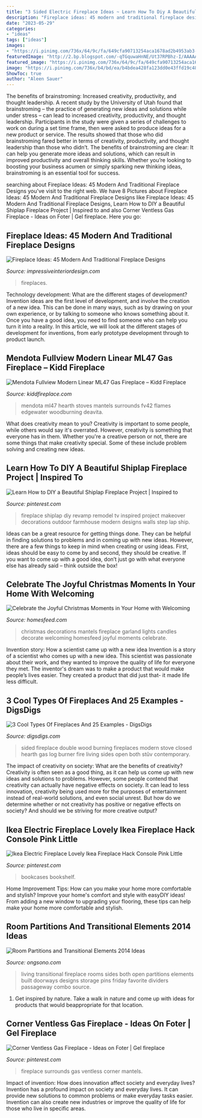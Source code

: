 ```yaml
---
title: "3 Sided Electric Fireplace Ideas ~ Learn How To Diy A Beautiful Shiplap Fireplace Project"
description: "Fireplace ideas: 45 modern and traditional fireplace designs"
date: "2023-05-29"
categories:
- "ideas"
tags: ["ideas"]
images:
- "https://i.pinimg.com/736x/64/9c/fa/649cfa90713254aca1678ad2b4953ab3--gel-fireplace-fireplace-surrounds.jpg"
featuredImage: "http://2.bp.blogspot.com/-qTGquwaHnNE/Ut37RPBhz-I/AAAAAAAAN3s/b0r8QqH47Us/s1600/Room-Partitions-Transitional-Elements-2014-Ideas-6.jpg"
featured_image: "https://i.pinimg.com/736x/64/9c/fa/649cfa90713254aca1678ad2b4953ab3--gel-fireplace-fireplace-surrounds.jpg"
image: "https://i.pinimg.com/736x/b4/bd/ea/b4bdea428fa123dd0e43ffd19c487e10.jpg"
ShowToc: true
author: "Aleen Sauer"
---
```



The benefits of brainstroming: Increased creativity, productivity, and thought leadership.
A recent study by the University of Utah found that brainstroming – the practice of generating new ideas and solutions while under stress – can lead to increased creativity, productivity, and thought leadership. Participants in the study were given a series of challenges to work on during a set time frame, then were asked to produce ideas for a new product or service. The results showed that those who did brainstroming fared better in terms of creativity, productivity, and thought leadership than those who didn’t.
The benefits of brainstroming are clear: It can help you generate more ideas and solutions, which can result in improved productivity and overall thinking skills. Whether you’re looking to boosting your business acumen or simply sparking new thinking ideas, brainstroming is an essential tool for success.

	

		
searching about Fireplace Ideas: 45 Modern And Traditional Fireplace Designs you've visit to the right web. We have 8 Pictures about Fireplace Ideas: 45 Modern And Traditional Fireplace Designs like Fireplace Ideas: 45 Modern And Traditional Fireplace Designs, Learn How to DIY a Beautiful Shiplap Fireplace Project | Inspired to and also Corner Ventless Gas Fireplace - Ideas on Foter | Gel fireplace. Here you go:
		
    
## Fireplace Ideas: 45 Modern And Traditional Fireplace Designs

<img loading=lazy src="https://www.impressiveinteriordesign.com/diverse/fireplaces/f35.jpg" onerror="this.onerror=null;this.src='https://tse2.mm.bing.net/th?id=OIP.FPL6_As5xyurwsNqoqP7HwHaK3&amp;pid=15.1';" alt="Fireplace Ideas: 45 Modern And Traditional Fireplace Designs">

_Source: impressiveinteriordesign.com_

>fireplaces. 

	

Technology development: What are the different stages of development?
Invention ideas are the first level of development, and involve the creation of a new idea. This can be done in many ways, such as by drawing on your own experience, or by talking to someone who knows something about it. Once you have a good idea, you need to find someone who can help you turn it into a reality. In this article, we will look at the different stages of development for inventions, from early prototype development through to product launch.

    
## Mendota Fullview Modern Linear ML47 Gas Fireplace – Kidd Fireplace

<img loading=lazy src="https://kiddfireplace.com/wp-content/uploads/2018/12/ML47-MOD_1-960x642.jpg" onerror="this.onerror=null;this.src='https://tse4.mm.bing.net/th?id=OIP.3wTM2rn5kpoe5G2nty2hSwHaE8&amp;pid=15.1';" alt="Mendota Fullview Modern Linear ML47 Gas Fireplace – Kidd Fireplace">

_Source: kiddfireplace.com_

>mendota ml47 hearth stoves mantels surrounds fv42 flames edgewater woodburning deavita. 

	

What does creativity mean to you?
Creativity is important to some people, while others would say it's overrated. However, creativity is something that everyone has in them. Whether you're a creative person or not, there are some things that make creativity special. Some of these include problem solving and creating new ideas.

    
## Learn How To DIY A Beautiful Shiplap Fireplace Project | Inspired To

<img loading=lazy src="https://i.pinimg.com/originals/40/64/02/4064022416ff9cbf54f13c8405cf5885.jpg" onerror="this.onerror=null;this.src='https://tse3.mm.bing.net/th?id=OIP.LHTRLLpRZM2w1wsEYK2jBwHaJ4&amp;pid=15.1';" alt="Learn How to DIY a Beautiful Shiplap Fireplace Project | Inspired to">

_Source: pinterest.com_

>fireplace shiplap diy revamp remodel tv inspired project makeover decorations outdoor farmhouse modern designs walls step lap ship. 

	

Ideas can be a great resource for getting things done. They can be helpful in finding solutions to problems and in coming up with new ideas. However, there are a few things to keep in mind when creating or using ideas. First, ideas should be easy to come by and second, they should be creative. If you want to come up with a good idea, don’t just go with what everyone else has already said – think outside the box!

    
## Celebrate The Joyful Christmas Moments In Your Home With Welcoming

<img loading=lazy src="https://homesfeed.com/wp-content/uploads/2015/07/classy-christmas-decorations-for-mantels-fireplace-with-green-garland-and-string-lights-plus-scented-candles-and-framed-mirror-with-wall-candle-holders.jpeg" onerror="this.onerror=null;this.src='https://tse2.mm.bing.net/th?id=OIP.aAFnQrlDZYrLcm1JbxtOggHaJ4&amp;pid=15.1';" alt="Celebrate the Joyful Christmas Moments in Your Home with Welcoming">

_Source: homesfeed.com_

>christmas decorations mantels fireplace garland lights candles decorate welcoming homesfeed joyful moments celebrate. 

	

Invention story: How a scientist came up with a new idea
Invention is a story of a scientist who comes up with a new idea. This scientist was passionate about their work, and they wanted to improve the quality of life for everyone they met. The inventor's dream was to make a product that would make people’s lives easier. They created a product that did just that- it made life less difficult.

    
## 3 Cool Types Of Fireplaces And 25 Examples - DigsDigs

<img loading=lazy src="https://www.digsdigs.com/photos/2017/10/26-a-wood-burning-closed-stove-visible-from-both-sides-is-a-gorgeous-modern-idea-to-bring-warmth.jpg" onerror="this.onerror=null;this.src='https://tse3.mm.bing.net/th?id=OIP.E27Vz9U4nC_TkrGt8KThJwHaLA&amp;pid=15.1';" alt="3 Cool Types Of Fireplaces And 25 Examples - DigsDigs">

_Source: digsdigs.com_

>sided fireplace double wood burning fireplaces modern stove closed hearth gas log burner fire living sides open both stûv contemporary. 

	

The impact of creativity on society: What are the benefits of creativity?
Creativity is often seen as a good thing, as it can help us come up with new ideas and solutions to problems. However, some people contend that creativity can actually have negative effects on society. It can lead to less innovation, creativity being used more for the purposes of entertainment instead of real-world solutions, and even social unrest. But how do we determine whether or not creativity has positive or negative effects on society? And should we be striving for more creative output?

    
## Ikea Electric Fireplace Lovely Ikea Fireplace Hack Console Pink Little

<img loading=lazy src="https://i.pinimg.com/736x/b4/bd/ea/b4bdea428fa123dd0e43ffd19c487e10.jpg" onerror="this.onerror=null;this.src='https://tse4.mm.bing.net/th?id=OIP.gSro34Yo7HZtku5G6NaEfwHaFj&amp;pid=15.1';" alt="Ikea Electric Fireplace Lovely Ikea Fireplace Hack Console Pink Little">

_Source: pinterest.com_

>bookcases bookshelf. 

	

Home Improvement Tips: How can you make your home more comfortable and stylish?
Improve your home's comfort and style with easyDIY ideas! From adding a new window to upgrading your flooring, these tips can help make your home more comfortable and stylish.

    
## Room Partitions And Transitional Elements 2014 Ideas

<img loading=lazy src="http://2.bp.blogspot.com/-qTGquwaHnNE/Ut37RPBhz-I/AAAAAAAAN3s/b0r8QqH47Us/s1600/Room-Partitions-Transitional-Elements-2014-Ideas-6.jpg" onerror="this.onerror=null;this.src='https://tse2.mm.bing.net/th?id=OIP.RVe9qOKrP76jKTwNKZFNJQHaJ3&amp;pid=15.1';" alt="Room Partitions and Transitional Elements 2014 Ideas">

_Source: ongsono.com_

>living transitional fireplace rooms sides both open partitions elements built doorways designs storage pins friday favorite dividers passageway combo source. 

	

1. Get inspired by nature. Take a walk in nature and come up with ideas for products that would beappropriate for that location.

    
## Corner Ventless Gas Fireplace - Ideas On Foter | Gel Fireplace

<img loading=lazy src="https://i.pinimg.com/736x/64/9c/fa/649cfa90713254aca1678ad2b4953ab3--gel-fireplace-fireplace-surrounds.jpg" onerror="this.onerror=null;this.src='https://tse1.mm.bing.net/th?id=OIP.MLe5rIp2JU1HzX41cjvsFgHaHa&amp;pid=15.1';" alt="Corner Ventless Gas Fireplace - Ideas on Foter | Gel fireplace">

_Source: pinterest.com_

>fireplace surrounds gas ventless corner mantels. 

	

Impact of invention: How does innovation affect society and everyday lives?
Invention has a profound impact on society and everyday lives. It can provide new solutions to common problems or make everyday tasks easier. Invention can also create new industries or improve the quality of life for those who live in specific areas.

